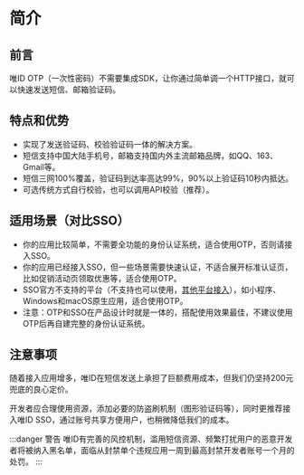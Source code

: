 # 简介

## 前言

唯ID OTP（一次性密码）不需要集成SDK，让你通过简单调一个HTTP接口，就可以快速发送短信、邮箱验证码。

## 特点和优势

* 实现了发送验证码、校验验证码一体的解决方案。
* 短信支持中国大陆手机号，邮箱支持国内外主流邮箱品牌，如QQ、163、Gmail等。
* 短信三网100%覆盖，验证码到达率高达99%，90%以上验证码10秒内抵达。
* 可选传统方式自行校验，也可以调用API校验（推荐）。

## 适用场景（对比SSO）

* 你的应用比较简单，不需要全功能的身份认证系统，适合使用OTP，否则请接入SSO。
* 你的应用已经接入SSO，但一些场景需要快速认证，不适合展开标准认证页，比如促销活动页领取优惠等，适合使用OTP。
* SSO官方不支持的平台（不支持也可以使用，[其他平台接入](/docs/sso/other)），如小程序、Windows和macOS原生应用，适合使用OTP。
* 注意：OTP和SSO在产品设计时就是一体的，搭配使用效果最佳，不建议使用OTP后再自建完整的身份认证系统。

## 注意事项

随着接入应用增多，唯ID在短信发送上承担了巨额费用成本，但我们仍坚持200元兜底的良心定价。

开发者应合理使用资源，添加必要的防盗刷机制（图形验证码等），同时更推荐接入唯ID SSO，通过账号共享方便用户，也稍微降低我们的成本。

:::danger 警告
唯ID有完善的风控机制，滥用短信资源、频繁打扰用户的恶意开发者将被纳入黑名单，面临从封禁单个违规应用一周到最高封禁开发者账号一个月的处罚。
:::